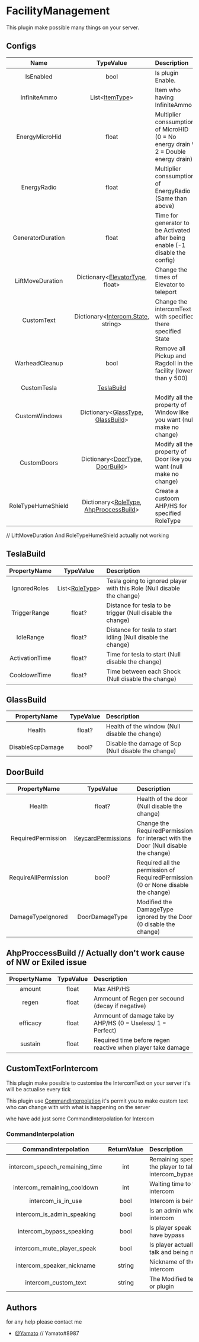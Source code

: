 

# FacilityManagement

This plugin make possible many things on your server.

## Configs
|     **Name**    | **TypeValue** | **Description** |
| :-------------: | :---------: | :--------- |
| IsEnabled | bool | Is plugin Enable. |
| InfiniteAmmo | List<[ItemType](https://exiled-team.github.io/Web/docs/Resources/Intro#itemtype)> | Item who having InfiniteAmmo |
| EnergyMicroHid | float | Multiplier conssumption of MicroHID (0 = No energy drain \ 2 = Double energy drain) |
| EnergyRadio | float | Multiplier conssumption of EnergyRadio (Same than above) |
| GeneratorDuration | float | Time for generator to be Activated after being enable (-1 disable the config) |
| LiftMoveDuration | Dictionary<[ElevatorType](https://exiled-team.github.io/Web/docs/Resources/Intro#elevatortype), float> | Change the times of Elevator to teleport |
| CustomText | Dictionary<[Intercom.State](https://exiled-team.github.io/Web/docs/Resources/Intro#intercomstates), string> | Change the intercomText with specified there specified State  |
| WarheadCleanup | bool | Remove all Pickup and Ragdoll in the facility (lower than y 500) |
| CustomTesla | [TeslaBuild](https://github.com/louis1706/FacilityManagement#teslabuild) | |
| CustomWindows | Dictionary<[GlassType](https://exiled-team.github.io/EXILED/api/Exiled.API.Enums.GlassType.html), [GlassBuild](https://github.com/louis1706/FacilityManagement#glassbuild)> | Modify all the property of Window like you want (null make no change) |
| CustomDoors | Dictionary<[DoorType](https://exiled-team.github.io/Web/docs/Resources/Intro#doortype), [DoorBuild](https://github.com/louis1706/FacilityManagement#doorbuild)> | Modify all the property of Door like you want (null make no change) |
| RoleTypeHumeShield | Dictionary<[RoleType](https://exiled-team.github.io/Web/docs/Resources/Intro#roletype-team-side-and-faction), [AhpProccessBuild](https://github.com/louis1706/FacilityManagement#ahpproccessbuild)> | Create a custoom AHP/HS for specified RoleType |
// LiftMoveDuration And RoleTypeHumeShield actually not working


## TeslaBuild

|    PropertyName    | TypeValue | Description |
| :-------------: | :---------: | :--------- |
| IgnoredRoles | List<[RoleType](https://exiled-team.github.io/Web/docs/Resources/Intro#roletype-team-side-and-faction)> | Tesla going to ignored player with this Role (Null disable the change) |
| TriggerRange | float? | Distance for tesla to be trigger (Null disable the change) |
| IdleRange | float? | Distance for tesla to start idling (Null disable the change) |
| ActivationTime | float? | Time for tesla to start (Null disable the change) |
| CooldownTime | float? | Time between each Shock (Null disable the change) |

## GlassBuild

|    PropertyName    | TypeValue | Description |
| :-------------: | :---------: | :--------- |
| Health | float? | Health of the window (Null disable the change) |
| DisableScpDamage | bool? | Disable the damage of Scp (Null disable the change) |

## DoorBuild

|    PropertyName    | TypeValue | Description |
| :-------------: | :---------: | :--------- |
| Health | float? | Health of the door (Null disable the change) |
| RequiredPermission | [KeycardPermissions](https://exiled-team.github.io/Web/docs/Resources/Intro#keycardpermissions) | Change the RequiredPermission for interact with the Door (Null disable the change) |
| RequireAllPermission | bool? | Required all the permission of RequiredPermission (0 or None disable the change) |
| DamageTypeIgnored | DoorDamageType | Modified the DamageType ignored by the Door  (0 disable the change) |

## AhpProccessBuild // Actually don't work cause of NW or Exiled issue

|    PropertyName    | TypeValue | Description |
| :-------------: | :---------: | :--------- |
| amount | float | Max AHP/HS |
| regen | float | Ammount of Regen per secound (decay if negative) |
| efficacy | float | Ammount of damage take by AHP/HS (0 = Useless/ 1 = Perfect) |
| sustain | float | Required time before regen reactive when player take damage |

## CustomTextForIntercom

This plugin make possible to customise the IntercomText on your server it's will be actualise every tick

This plugin use [CommandInterpolation](https://en.scpslgame.com/index.php?title=Command_Interpolation
) it's permit you to make custom text who can change with with what is happening on the server

whe have add just some CommandInterpolation for Intercom

### CommandInterpolation
|     CommandInterpolation    | ReturnValue | Description |
| :-------------: | :---------: | :--------- |
| intercom_speech_remaining_time | int | Remaining speech time of the player to talk at intercom_bypass_speaking. |
| intercom_remaining_cooldown | int | Waiting time to talk again at intercom |
| intercom_is_in_use | bool | Intercom is being used |
| intercom_is_admin_speaking | bool | Is an admin who speak at intercom |
| intercom_bypass_speaking | bool | Is player speak at intercom have bypass |
| intercom_mute_player_speak | bool | Is player actually trying to talk and being muted |
| intercom_speaker_nickname | string | Nickname of the player at intercom |
| intercom_custom_text | string | The Modified text by admin or plugin |

## Authors

for any help please contact me
- [@Yamato](https://github.com/louis1706) // Yamato#8987

